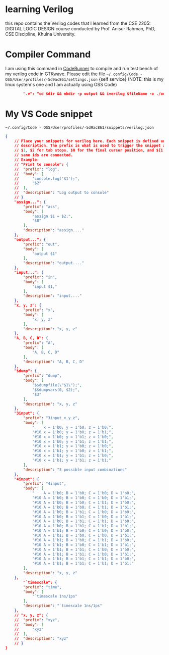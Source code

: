 # learning Verilog

this repo contains the Verilog codes that I learned from the CSE 2205: DIGITAL LOGIC DESIGN course conducted by Prof. Anisur Rahman, PhD, CSE Discipline, Khulna University.

# Compiler Command

I am using this command in [CodeRunner](https://marketplace.visualstudio.com/items?itemName=formulahendry.code-runner) to compile and run test bench of my verilog code in GTKwave. Please edit the file `~/.config/Code - OSS/User/profiles/-5d9ac861/settings.json` {self service} (NOTE: this is my linux system's one and I am actually using OSS Code)

```json
        ".v": "cd $dir && mkdir -p output && iverilog $fileName -o ./output/$fileNameWithoutExt.vvp && cd output && vvp $fileNameWithoutExt.vvp && gtkwave $fileNameWithoutExt.vcd",
```

# My VS Code snippet

`~/.config/Code - OSS/User/profiles/-5d9ac861/snippets/verilog.json`

```json
{
	// Place your snippets for verilog here. Each snippet is defined under a snippet name and has a prefix, body and 
	// description. The prefix is what is used to trigger the snippet and the body will be expanded and inserted. Possible variables are:
	// $1, $2 for tab stops, $0 for the final cursor position, and ${1:label}, ${2:another} for placeholders. Placeholders with the 
	// same ids are connected.
	// Example:
	// "Print to console": {
	// 	"prefix": "log",
	// 	"body": [
	// 		"console.log('$1');",
	// 		"$2"
	// 	],
	// 	"description": "Log output to console"
	// }
	"assign...": {
		"prefix": "ass",
		"body": [
			"assign $1 = $2;",
			"$0"
		],
		"description": "assign...."
	},
	"output...": {
		"prefix": "out",
		"body": [
			"output $1"
		],
		"description": "output...."
	},
	"input...": {
		"prefix": "in",
		"body": [
			"input $1,"
		],
		"description": "input...."
	},
	"x, y, z": {
		"prefix": "x",
		"body": [
			"x, y, z"
		],
		"description": "x, y, z"
	},
	"A, B, C, D": {
		"prefix": "A",
		"body": [
			"A, B, C, D"
		],
		"description": "A, B, C, D"
	},
	"$dump": {
		"prefix": "dump",
		"body": [
			"$$dumpfile(\"$1\");",
			"$$dumpvars(0, $2);",
			"$3"
		],
		"description": "x, y, z"
	},
	"3input": {
		"prefix": "3input_x_y_z",
		"body": [
			"    x = 1'b0; y = 1'b0; z = 1'b0;",
			"#10 x = 1'b0; y = 1'b0; z = 1'b1;",
			"#10 x = 1'b0; y = 1'b1; z = 1'b0;",
			"#10 x = 1'b0; y = 1'b1; z = 1'b1;",
			"#10 x = 1'b1; y = 1'b0; z = 1'b0;",
			"#10 x = 1'b1; y = 1'b0; z = 1'b1;",
			"#10 x = 1'b1; y = 1'b1; z = 1'b0;",
			"#10 x = 1'b1; y = 1'b1; z = 1'b1;"
		],
		"description": "3 possible input combinations"
	},
	"4input": {
		"prefix": "4input",
		"body": [
			"    A = 1'b0; B = 1'b0; C = 1'b0; D = 1'b0;",
			"#10 A = 1'b0; B = 1'b0; C = 1'b0; D = 1'b1;",
			"#10 A = 1'b0; B = 1'b0; C = 1'b1; D = 1'b0;",
			"#10 A = 1'b0; B = 1'b0; C = 1'b1; D = 1'b1;",
			"#10 A = 1'b0; B = 1'b1; C = 1'b0; D = 1'b0;",
			"#10 A = 1'b0; B = 1'b1; C = 1'b0; D = 1'b1;",
			"#10 A = 1'b0; B = 1'b1; C = 1'b1; D = 1'b0;",
			"#10 A = 1'b0; B = 1'b1; C = 1'b1; D = 1'b1;",
			"#10 A = 1'b1; B = 1'b0; C = 1'b0; D = 1'b0;",
			"#10 A = 1'b1; B = 1'b0; C = 1'b0; D = 1'b1;",
			"#10 A = 1'b1; B = 1'b0; C = 1'b1; D = 1'b0;",
			"#10 A = 1'b1; B = 1'b0; C = 1'b1; D = 1'b1;",
			"#10 A = 1'b1; B = 1'b1; C = 1'b0; D = 1'b0;",
			"#10 A = 1'b1; B = 1'b1; C = 1'b0; D = 1'b1;",
			"#10 A = 1'b1; B = 1'b1; C = 1'b1; D = 1'b0;",
			"#10 A = 1'b1; B = 1'b1; C = 1'b1; D = 1'b1;"
		],
		"description": "x, y, z"
	},
		"`timescale": {
		"prefix": "time",
		"body": [
			"`timescale 1ns/1ps"
		],
		"description": "`timescale 1ns/1ps"
	},
	// "x, y, z": {
	// 	"prefix": "xyz",
	// 	"body": [
	// 		"xyz"
	// 	],
	// 	"description": "xyz"
	// }
}
```
